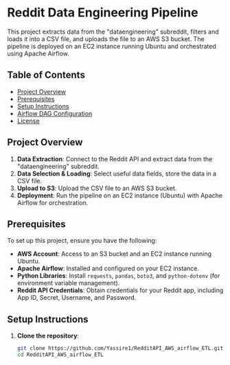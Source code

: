 # Reddit Data Engineering Pipeline

This project extracts data from the "dataengineering" subreddit, filters and loads it into a CSV file, and uploads the file to an AWS S3 bucket. The pipeline is deployed on an EC2 instance running Ubuntu and orchestrated using Apache Airflow.

## Table of Contents

- [Project Overview](#project-overview)
- [Prerequisites](#prerequisites)
- [Setup Instructions](#setup-instructions)
- [Airflow DAG Configuration](#airflow-dag-configuration)
- [License](#license)

## Project Overview

1. **Data Extraction**: Connect to the Reddit API and extract data from the "dataengineering" subreddit.
2. **Data Selection & Loading**: Select useful data fields, store the data in a CSV file.
3. **Upload to S3**: Upload the CSV file to an AWS S3 bucket.
4. **Deployment**: Run the pipeline on an EC2 instance (Ubuntu) with Apache Airflow for orchestration.

## Prerequisites

To set up this project, ensure you have the following:

- **AWS Account**: Access to an S3 bucket and an EC2 instance running Ubuntu.
- **Apache Airflow**: Installed and configured on your EC2 instance.
- **Python Libraries**: Install `requests`, `pandas`, `boto3`, and `python-dotenv` (for environment variable management).
- **Reddit API Credentials**: Obtain credentials for your Reddit app, including App ID, Secret, Username, and Password.

## Setup Instructions

1. **Clone the repository**:
   ```bash
   git clone https://github.com/Yassire1/RedditAPI_AWS_airflow_ETL.git
   cd RedditAPI_AWS_airflow_ETL
